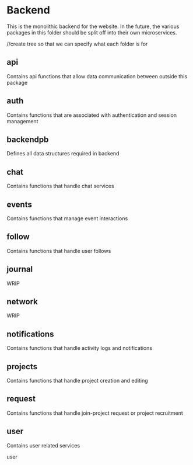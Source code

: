 # Backend

This is the monolithic backend for the website.  In the future, the various packages in this folder should be split off into their own microservices.


//create tree so that we can specify what each folder is for 

## api
Contains api functions that allow data communication between outside this package

## auth
Contains functions that are associated with authentication and session management

## backendpb
Defines all data structures required in backend

## chat
Contains functions that handle chat services

## events
Contains functions that manage event interactions

## follow
Contains functions that handle user follows

## journal
WRIP

## network
WRIP

## notifications
Contains functions that handle activity logs and notifications

## projects
Contains functions that handle project creation and editing 

## request
Contains functions that handle join-project request or project recruitment

## user
Contains user related services

user
